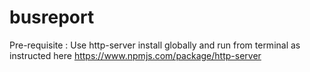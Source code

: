 # busreport

Pre-requisite :
Use http-server install globally and run from terminal as instructed here 
https://www.npmjs.com/package/http-server